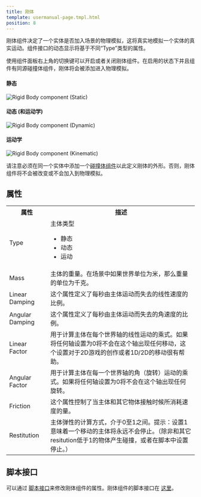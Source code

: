 ```yaml
---
title: 刚体
template: usermanual-page.tmpl.html
position: 8
---
```


刚体组件决定了一个实体是否加入场景的物理模拟，这将真实地模拟一个实体的真实运动。组件接口的动态显示将基于不同“Type”类型的属性。

使用组件面板右上角的切换键可以开启或者关闭刚体组件。在启用的状态下并且组件有同源碰撞体组件，刚体将会被添加进入物理模拟。

#### 静态
![Rigid Body component (Static)][1]
#### 动态 (和运动学)
![Rigid Body component (Dynamic)][2]
#### 运动学
![Rigid Body component (Kinematic)][3]

请注意必须在同一个实体中添加一个[碰撞体组件][4]以此定义刚体的外形。否则，刚体组件将不会被改变或不会加入到物理模拟。

## 属性

<table class="table table-striped">
    <col class="property-name"></col>
    <col class="property-description"></col>
    <tr><th>属性</th><th>描述</th></tr>
    <tr><td>Type</td><td>主体类型<br><ul><li>静态</li><li>动态</li><li>运动</li></ul></td></tr>
    <tr><td>Mass</td><td>主体的重量。在场景中如果世界单位为米，那么重量的单位为千克。</td></tr>
    <tr><td>Linear Damping</td><td>这个属性定义了每秒由主体运动而失去的线性速度的比例。</td></tr>
    <tr><td>Angular Damping</td><td>这个属性定义了每秒由主体运动而失去的角速度的比例。</td></tr>
    <tr><td>Linear Factor</td><td>用于计算主体在每个世界轴的线性运动的乘式。如果将任何轴设置为0将不会在这个轴出现任何移动，这个设置对于2D游戏的创作或者1D/2D的移动很有帮助。</td></tr>
    <tr><td>Angular Factor</td><td>用于计算主体在每一个世界轴的角（旋转）运动的乘式。如果将任何轴设置为0将不会在这个轴出现任何旋转。</td></tr>
    <tr><td>Friction</td><td>这个属性控制了当主体和其它物体接触时候所消耗速度的量。</td></tr>
    <tr><td>Restitution</td><td>主体弹性的计算方式，介于0至1之间。提示：设置1意味着一个移动的主体将永远不会停止。（除非和其它resitution低于1的物体产生碰撞，或者在脚本中设置停止。）</td></tr>
</table>

## 脚本接口

可以通过 [脚本接口][5]来修改刚体组件的属性。刚体组件的脚本接口在 [这里][6]。

[1]: /images/user-manual/scenes/components/component-rigid-body-static.png
[2]: /images/user-manual/scenes/components/component-rigid-body-dynamic.png
[3]: /images/user-manual/scenes/components/component-rigid-body-kinematic.png
[4]: /user-manual/packs/components/collision/
[5]: /user-manual/packs/components/script
[6]: /engine/api/stable/symbols/pc.RigidBodyComponent.html

